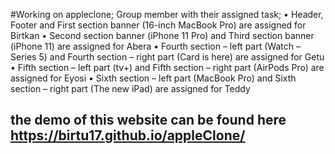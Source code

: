 #Working on appleclone;
Group member with their assigned task;
• Header, Footer and First section banner (16-inch MacBook Pro) are assigned for Birtkan
• Second section banner (iPhone 11 Pro) and Third section banner (iPhone 11) are assigned for Abera
• Fourth section – left part (Watch – Series 5) and Fourth section – right part (Card is here) are assigned for Getu
• Fifth section – left part (tv+) and Fifth section – right part (AirPods Pro) are assigned for Eyosi
• Sixth section – left part (MacBook Pro) and Sixth section – right part (The new iPad) are assigned for Teddy

## the demo of this website can be found here https://birtu17.github.io/appleClone/
